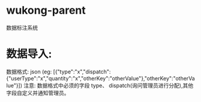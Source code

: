 # wukong-parent
数据标注系统
# 数据导入:
数据格式: json (eg: [{"type":"x","dispatch":{"userType":"x","quantity":"x","otherKey":"otherValue"},"otherKey":"otherValue"}])
注意: 数据格式中必须的字段 type、 dispatch(询问管理员进行分配),其他字段自定义并通知管理员。
